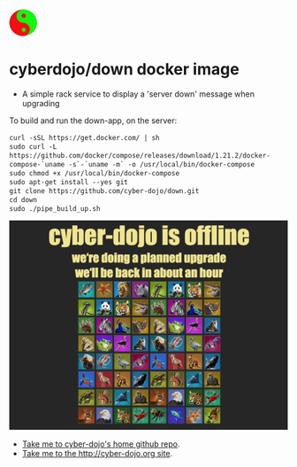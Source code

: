 
<img src="https://raw.githubusercontent.com/cyber-dojo/nginx/master/images/home_page_logo.png"
alt="cyber-dojo yin/yang logo" width="50px" height="50px"/>

# cyberdojo/down docker image

- A simple rack service to display a 'server down' message when upgrading

To build and run the down-app, on the server:

```
curl -sSL https://get.docker.com/ | sh
sudo curl -L https://github.com/docker/compose/releases/download/1.21.2/docker-compose-`uname -s`-`uname -m` -o /usr/local/bin/docker-compose
sudo chmod +x /usr/local/bin/docker-compose
sudo apt-get install --yes git
git clone https://github.com/cyber-dojo/down.git
cd down
sudo ./pipe_build_up.sh
```

![screen shot](screen_shot.png?raw=true "screen-shot")

* [Take me to cyber-dojo's home github repo](https://github.com/cyber-dojo/cyber-dojo).
* [Take me to the http://cyber-dojo.org site](http://cyber-dojo.org).
